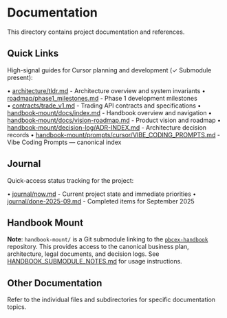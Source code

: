 # Documentation

This directory contains project documentation and references.

## Quick Links

High-signal guides for Cursor planning and development (✓ Submodule present):

• [architecture/tldr.md](architecture/tldr.md) - Architecture overview and system invariants
• [roadmap/phase1_milestones.md](roadmap/phase1_milestones.md) - Phase 1 development milestones  
• [contracts/trade_v1.md](contracts/trade_v1.md) - Trading API contracts and specifications
• [handbook-mount/docs/index.md](handbook-mount/docs/index.md) - Handbook overview and navigation
• [handbook-mount/docs/vision-roadmap.md](handbook-mount/docs/vision-roadmap.md) - Product vision and roadmap
• [handbook-mount/decision-log/ADR-INDEX.md](handbook-mount/decision-log/ADR-INDEX.md) - Architecture decision records
• [handbook-mount/prompts/cursor/VIBE_CODING_PROMPTS.md](handbook-mount/prompts/cursor/VIBE_CODING_PROMPTS.md) - Vibe Coding Prompts — canonical index

## Journal

Quick-access status tracking for the project:

• [journal/now.md](journal/now.md) - Current project state and immediate priorities
• [journal/done-2025-09.md](journal/done-2025-09.md) - Completed items for September 2025

## Handbook Mount

**Note**: `handbook-mount/` is a Git submodule linking to the [`pbcex-handbook`](https://github.com/Abe99987/pbcex-handbook.git) repository. This provides access to the canonical business plan, architecture, legal documents, and decision logs. See [HANDBOOK_SUBMODULE_NOTES.md](HANDBOOK_SUBMODULE_NOTES.md) for usage instructions.

## Other Documentation

Refer to the individual files and subdirectories for specific documentation topics.
